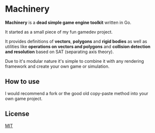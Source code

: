 # Machinery

**Machinery** is a **dead simple game engine toolkit** written in Go.

It started as a small piece of my fun gamedev project.

It provides definitions of **vectors**, **polygons** and **rigid bodies** as well as utilities like **operations on vectors and polygons** and **collision detection and resolution** based on SAT (separating axis theory).

Due to it's modular nature it's simple to combine it with any rendering framework and create your own game or simulation.

## How to use

I would recommend a fork or the good old copy-paste method into your own game project.

## License

[MIT](LICENSE)
